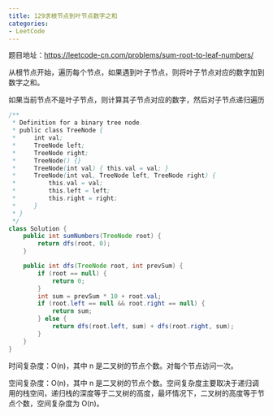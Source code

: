 ```yaml
---
title: 129求根节点到叶节点数字之和
categories: 
- LeetCode
---
```


题目地址：https://leetcode-cn.com/problems/sum-root-to-leaf-numbers/

从根节点开始，遍历每个节点，如果遇到叶子节点，则将叶子节点对应的数字加到数字之和。

如果当前节点不是叶子节点，则计算其子节点对应的数字，然后对子节点递归遍历

```java
/**
 * Definition for a binary tree node.
 * public class TreeNode {
 *     int val;
 *     TreeNode left;
 *     TreeNode right;
 *     TreeNode() {}
 *     TreeNode(int val) { this.val = val; }
 *     TreeNode(int val, TreeNode left, TreeNode right) {
 *         this.val = val;
 *         this.left = left;
 *         this.right = right;
 *     }
 * }
 */
class Solution {
    public int sumNumbers(TreeNode root) {
        return dfs(root, 0);
    }

    public int dfs(TreeNode root, int prevSum) {
        if (root == null) {
            return 0;
        }
        int sum = prevSum * 10 + root.val;
        if (root.left == null && root.right == null) {
            return sum;
        } else {
            return dfs(root.left, sum) + dfs(root.right, sum);
        }
    }
}
```

时间复杂度：O(n)，其中 n 是二叉树的节点个数。对每个节点访问一次。

空间复杂度：O(n)，其中 n 是二叉树的节点个数。空间复杂度主要取决于递归调用的栈空间，递归栈的深度等于二叉树的高度，最坏情况下，二叉树的高度等于节点个数，空间复杂度为 O(n)。
